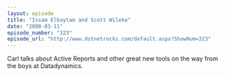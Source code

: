 ```yaml
---
layout: episode
title: "Issam Elbaytam and Scott Wileke"
date: "2008-03-11"
episode_number: "323"
episode_url: "http://www.dotnetrocks.com/default.aspx?ShowNum=323"
---
```


Carl talks about Active Reports and other great new tools on the way from the boys at Datadynamics.

